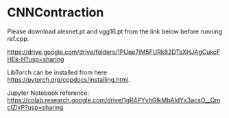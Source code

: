 # CNNContraction

Please download alexnet.pt and vgg16.pt from the link below before running ref.cpp.

https://drive.google.com/drive/folders/1PUqe7iM5FURk82DTsXHJAgCukcFHEk-H?usp=sharing

LibTorch can be installed from here https://pytorch.org/cppdocs/installing.html. 

Jupyter Notebook reference: https://colab.research.google.com/drive/1gR4PYvhGlkMbAIdYx3acsO__QmcIZIxP?usp=sharing